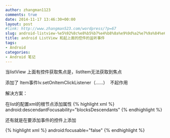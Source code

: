 ```yaml
---
author: zhangman1123
comments: true
date: 2014-11-17 13:46:30+00:00
layout: post
#link: http://www.zhangman523.com/wordpress/?p=67
slug: android-listview-%e5%92%8c%e8%b5%b7%e4%b8%8a%e9%9d%a2%e7%9a%84%e6%8e%a7%e4%bb%b6%e7%9a%84%e7%9b%91%e5%90%ac%e4%ba%8b%e4%bb%b6
title: android ListView 和起上面的控件的监听事件
tags:
- Android
categories:
- Android 笔记
---
```


当listView 上面有控件获取焦点是，listItem无法获取到焦点

添加了 Item事件lv.setOnItemClickListener（......）  不起作用

解决方案：

在list的配置xml的根节点添加属性
{% highlight xml %}
android:descendantFocusability="blocksDescendants"
{% endhighlight %}

还有就是在要添加事件的控件上添加

{% highlight xml %}
android:focusable="false"
{% endhighlight %}